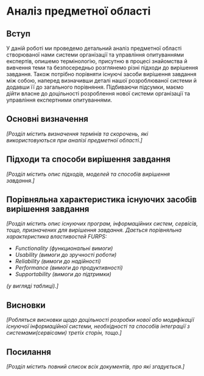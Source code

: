 # Аналіз предметної області

## Вступ

У даній роботі ми проведемо детальний аналіз предметної області створюваної нами системи організації та управління опитуваннями експертів, 
опишемо термінологію, присутню в процесі знайомства й вивчення теми та безпосередньо розглянемо різні підходи до вирішення завдання.
Також потрібно порівняти існуючі засоби вирішення завдання між собою, наперед визначивши деталі нашої розроблюваної системи й додавши її до загального порівняння. Підбиваючи підсумки, маємо дійти власне до доцільності розроблення нової системи організації та управління експертними опитуваннями. 


## Основні визначення

*[Розділ містить визначення термінів та скорочень, які використовуються при аналізі предметної області.]*

## Підходи та способи вирішення завдання

*[Розділ містить опис підходів, моделей та способів вирішення завдання.]*

## Порівняльна характеристика існуючих засобів вирішення завдання

*[Розділ містить опис існуючих програм, інформаційних систем, сервісів, тощо, призначених для вирішення 
завдання. Дається порівняльна характеристика властивостей FURPS:*
- *Functionality (функциональні вимоги)*
- *Usability (вимоги до зручності роботи)*
- *Reliability (вимоги до надійності)*
- *Performance (вимоги до продуктивності)*
- *Supportability (вимоги до підтримки)*

 *(у вигляді таблиці).]*

## Висновки

*[Робляться висновки щодо доцільності розробки нової або модифікації існуючої інформаційної системи, необхідності та способів інтеграції з системами(сервісами) третіх сторін, тощо.]*

## Посилання

*[Розділ містить повний список всіх документів, про які згадується.]*
